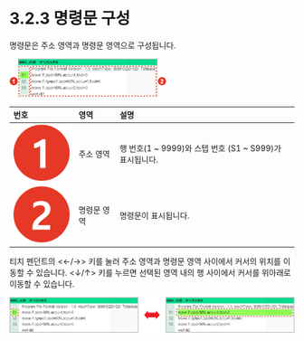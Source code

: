 # 3.2.3 명령문 구성

명령문은 주소 영역과 명령문 영역으로 구성됩니다.

![&#xADF8;&#xB9BC; 29 &#xBA85;&#xB839;&#xBB38;&#xC758; &#xAD6C;&#xC131; &#xC601;&#xC5ED;](../../.gitbook/assets/image%20%28104%29.png)

| 번호 | 영역 | 설명 |
| :--- | :--- | :--- |
| ![](../../.gitbook/assets/c1.png)  | 주소 영역 | 행 번호\(1 ~ 9999\)와 스텝 번호 \(S1 ~ S999\)가 표시됩니다. |
| ![](../../.gitbook/assets/c2.png)  | 명령문 영역 | 명령문이 표시됩니다. |

티치 펜던트의 &lt;←/→&gt; 키를 눌러 주소 영역과 명령문 영역 사이에서 커서의 위치를 이동할 수 있습니다. &lt;↓/↑&gt; 키를 누르면 선택된 영역 내의 행 사이에서 커서를 위아래로 이동할 수 있습니다.

![&#xADF8;&#xB9BC; 30 &#xC601;&#xC5ED; &#xAC04; &#xCEE4;&#xC11C; &#xC774;&#xB3D9;\(&#xC88C;: &#xC8FC;&#xC18C; &#xC601;&#xC5ED;, &#xC6B0;: &#xBA85;&#xB839;&#xBB38; &#xC601;&#xC5ED;\)](../../.gitbook/assets/image%20%2884%29.png)



